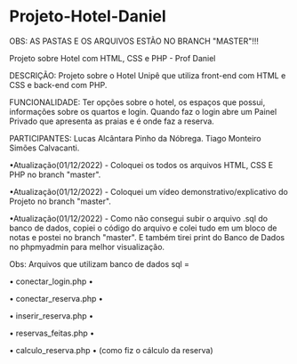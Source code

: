 # Projeto-Hotel-Daniel

OBS: AS PASTAS E OS ARQUIVOS ESTÃO NO BRANCH "MASTER"!!!

Projeto sobre Hotel com HTML, CSS e PHP - Prof Daniel

DESCRIÇÃO: 
Projeto sobre o Hotel Unipê que utiliza front-end com HTML e CSS e back-end com PHP.

FUNCIONALIDADE:
Ter opções sobre o hotel, os espaços que possui, informações sobre os quartos e login. Quando faz o login abre um Painel Privado que apresenta as praias e é onde faz a reserva.

PARTICIPANTES:
Lucas Alcântara Pinho da Nóbrega.
Tiago Monteiro Simões Calvacanti.


•Atualização(01/12/2022) - Coloquei os todos os arquivos HTML, CSS E PHP no branch "master".

•Atualização(01/12/2022) - Coloquei um vídeo demonstrativo/explicativo do Projeto no branch "master".

•Atualização(01/12/2022) - Como não consegui subir o arquivo .sql do banco de dados, copiei o código do arquivo e colei tudo em um bloco de notas e postei no branch "master". E também tirei print do Banco de Dados no phpmyadmin para melhor visualização.

Obs: Arquivos que utilizam banco de dados sql = 

• conectar_login.php •

• conectar_reserva.php •

• inserir_reserva.php •

• reservas_feitas.php •

• calculo_reserva.php • (como fiz o cálculo da reserva)

